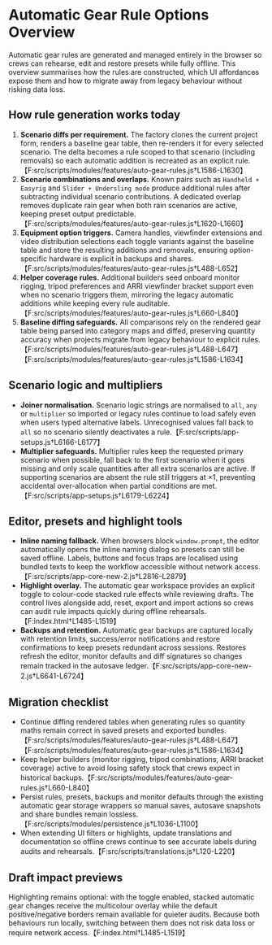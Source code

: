 # Automatic Gear Rule Options Overview

Automatic gear rules are generated and managed entirely in the browser so crews can rehearse,
edit and restore presets while fully offline. This overview summarises how the rules are
constructed, which UI affordances expose them and how to migrate away from legacy behaviour
without risking data loss.

## How rule generation works today
1. **Scenario diffs per requirement.** The factory clones the current project form, renders a
   baseline gear table, then re-renders it for every selected scenario. The delta becomes a rule
   scoped to that scenario (including removals) so each automatic addition is recreated as an
   explicit rule.【F:src/scripts/modules/features/auto-gear-rules.js†L1586-L1630】
2. **Scenario combinations and overlaps.** Known pairs such as `Handheld + Easyrig` and
   `Slider + Undersling mode` produce additional rules after subtracting individual scenario
   contributions. A dedicated overlap removes duplicate rain gear when both rain scenarios are
   active, keeping preset output predictable.【F:src/scripts/modules/features/auto-gear-rules.js†L1620-L1660】
3. **Equipment option triggers.** Camera handles, viewfinder extensions and video distribution
   selections each toggle variants against the baseline table and store the resulting additions and
   removals, ensuring option-specific hardware is explicit in backups and shares.【F:src/scripts/modules/features/auto-gear-rules.js†L488-L652】
4. **Helper coverage rules.** Additional builders seed onboard monitor rigging, tripod preferences
   and ARRI viewfinder bracket support even when no scenario triggers them, mirroring the legacy
   automatic additions while keeping every rule auditable.【F:src/scripts/modules/features/auto-gear-rules.js†L660-L840】
5. **Baseline diffing safeguards.** All comparisons rely on the rendered gear table being parsed
   into category maps and diffed, preserving quantity accuracy when projects migrate from legacy
   behaviour to explicit rules.【F:src/scripts/modules/features/auto-gear-rules.js†L488-L647】【F:src/scripts/modules/features/auto-gear-rules.js†L1586-L1634】

## Scenario logic and multipliers
- **Joiner normalisation.** Scenario logic strings are normalised to `all`, `any` or `multiplier`
  so imported or legacy rules continue to load safely even when users typed alternative labels.
  Unrecognised values fall back to `all` so no scenario silently deactivates a rule.【F:src/scripts/app-setups.js†L6166-L6177】
- **Multiplier safeguards.** Multiplier rules keep the requested primary scenario when possible,
  fall back to the first scenario when it goes missing and only scale quantities after all extra
  scenarios are active. If supporting scenarios are absent the rule still triggers at ×1, preventing
  accidental over-allocation when partial conditions are met.【F:src/scripts/app-setups.js†L6179-L6224】

## Editor, presets and highlight tools
- **Inline naming fallback.** When browsers block `window.prompt`, the editor automatically opens
  the inline naming dialog so presets can still be saved offline. Labels, buttons and focus traps are
  localised using bundled texts to keep the workflow accessible without network access.【F:src/scripts/app-core-new-2.js†L2816-L2879】
- **Highlight overlay.** The automatic gear workspace provides an explicit toggle to colour-code
  stacked rule effects while reviewing drafts. The control lives alongside add, reset, export and
  import actions so crews can audit rule impacts quickly during offline rehearsals.【F:index.html†L1485-L1519】
- **Backups and retention.** Automatic gear backups are captured locally with retention limits,
  success/error notifications and restore confirmations to keep presets redundant across sessions.
  Restores refresh the editor, monitor defaults and diff signatures so changes remain tracked in the
  autosave ledger.【F:src/scripts/app-core-new-2.js†L6641-L6724】

## Migration checklist
- Continue diffing rendered tables when generating rules so quantity maths remain correct in saved
  presets and exported bundles.【F:src/scripts/modules/features/auto-gear-rules.js†L488-L647】【F:src/scripts/modules/features/auto-gear-rules.js†L1586-L1634】
- Keep helper builders (monitor rigging, tripod combinations, ARRI bracket coverage) active to avoid
  losing safety stock that crews expect in historical backups.【F:src/scripts/modules/features/auto-gear-rules.js†L660-L840】
- Persist rules, presets, backups and monitor defaults through the existing automatic gear storage
  wrappers so manual saves, autosave snapshots and share bundles remain lossless.【F:src/scripts/modules/persistence.js†L1036-L1100】
- When extending UI filters or highlights, update translations and documentation so offline crews
  continue to see accurate labels during audits and rehearsals.【F:src/scripts/translations.js†L120-L220】

## Draft impact previews
Highlighting remains optional: with the toggle enabled, stacked automatic gear changes receive the
multicolour overlay while the default positive/negative borders remain available for quieter audits.
Because both behaviours run locally, switching between them does not risk data loss or require
network access.【F:index.html†L1485-L1519】

